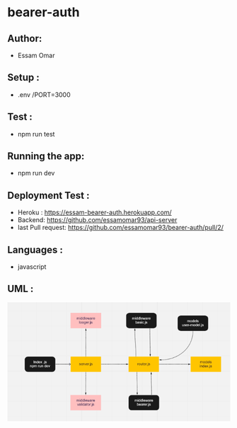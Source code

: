 # bearer-auth
## Author:
- Essam Omar
## Setup :
- .env /PORT=3000

## Test :
- npm run test

## Running the app:
- npm run dev

## Deployment Test :
- Heroku : https://essam-bearer-auth.herokuapp.com/
- Backend: https://github.com/essamomar93/api-server
- last Pull request: https://github.com/essamomar93/bearer-auth/pull/2/

## Languages :
- javascript

## UML :  
![bearer](bearer-auth.png)
